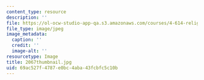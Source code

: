 ```yaml
---
content_type: resource
description: ''
file: https://ol-ocw-studio-app-qa.s3.amazonaws.com/courses/4-614-religious-architecture-and-islamic-cultures-fall-2002/69ac527f4787e0bc4aba43fcbfc5c10b_2067thumbnail.jpg
file_type: image/jpeg
image_metadata:
  caption: ''
  credit: ''
  image-alt: ''
resourcetype: Image
title: 2067thumbnail.jpg
uid: 69ac527f-4787-e0bc-4aba-43fcbfc5c10b
---
```

